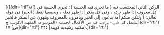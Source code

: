 [(]{dir="rtl"}۸[) الركن الثاني المحتسب فيه ( ما تجري فيه الحسبة ) : تجري
الحسبة في كل معروف إذا ظهر تركه ، وفي كل منكر إذا ظهر فعله ، ويجمعها لفظ
( الخير) في قوله تعالى: { ولتكن منكم أمة يدعون إلى الخير ويأمرون
بالمعروف وينهون عن المنكر فالخير يشمل كل شيء يرغب فيه من الأفعال الحسنة
(الموسوعة الفقهية الكويتية ج]{dir="rtl"} ۱۷ [ص]{dir="rtl"} ۲۴۵ [مكتبه
رشيديه كويته).]{dir="rtl"}
